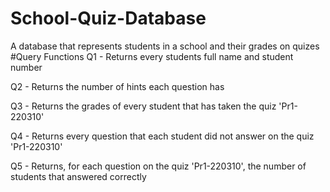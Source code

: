 # School-Quiz-Database
A database that represents students in a school and their grades on quizes
#Query Functions
Q1 - Returns every students full name and student number

Q2 - Returns the number of hints each question has

Q3 - Returns the grades of every student that has taken the quiz 'Pr1-220310'

Q4 - Returns every question that each student did not answer on the quiz 'Pr1-220310'

Q5 - Returns, for each question on the quiz 'Pr1-220310', the number of students that answered correctly
